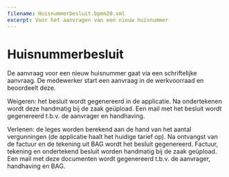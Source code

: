 ```yaml
---
filename: Huisnummerbesluit.bpmn20.xml
excerpt: Voor het aanvragen van een nieuw huisnummer
---
```


# Huisnummerbesluit
De aanvraag voor een nieuw huisnummer gaat via een schriftelijke aanvraag. De medewerker start een aanvraag in de werkvoorraad en beoordeelt deze.

Weigeren: het besluit wordt gegenereerd in de applicatie. Na ondertekenen wordt deze handmatig bij de zaak geüpload. Een mail met het besluit wordt gegenereerd t.b.v. de aanvrager en handhaving.

Verlenen: de leges worden berekend aan de hand van het aantal vergunningen (de applicatie haalt het huidige tarief op). Na ontvangst van de factuur en de tekening uit BAG wordt het besluit gegenereerd. Factuur, tekening en ondertekend besluit worden handmatig bij de zaak geüpload.  Een mail met deze documenten wordt gegenereerd t.b.v. de aanvrager, handhaving en BAG.
